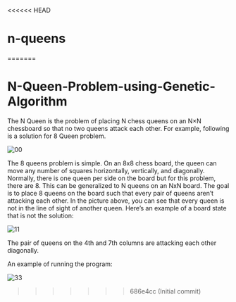 <<<<<< HEAD
# n-queens
=======
# N-Queen-Problem-using-Genetic-Algorithm
The N Queen is the problem of placing N chess queens on an N×N chessboard so that no two queens attack each other. For example, following is a solution for 8 Queen problem.


![00](https://user-images.githubusercontent.com/45950266/152677909-abcde0d0-7803-4acf-b1ff-635d723c7efc.png)


The 8 queens problem is simple. On an 8x8 chess board, the queen can move any number of squares horizontally, vertically, and diagonally. Normally, there is one queen per side on the board but for this problem, there are 8. This can be generalized to N queens on an NxN board. The goal is to place 8 queens on the board such that every pair of queens aren’t attacking each other. In the picture above, you can see that every queen is not in the line of sight of another queen. Here’s an example of a board state that is not the solution:


![11](https://user-images.githubusercontent.com/45950266/152678001-9c29554c-be81-4ae7-852a-5308c3028b30.png)


The pair of queens on the 4th and 7th columns are attacking each other diagonally.

An example of running the program:

![33](https://user-images.githubusercontent.com/45950266/152678508-a8ecc808-0d65-4e75-a756-7474f7a19da8.png)
>>>>>>> 686e4cc (Initial commit)
